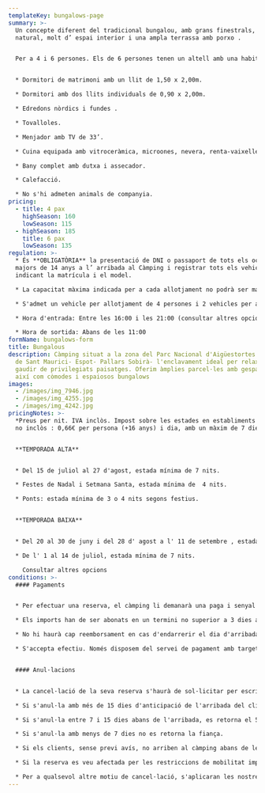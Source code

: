 ```yaml
---
templateKey: bungalows-page
summary: >-
  Un concepte diferent del tradicional bungalou, amb grans finestrals, bona llum
  natural, molt d’ espai interior i una ampla terrassa amb porxo .


  Per a 4 i 6 persones. Els de 6 persones tenen un altell amb una habitació més.


  * Dormitori de matrimoni amb un llit de 1,50 x 2,00m.

  * Dormitori amb dos llits individuals de 0,90 x 2,00m.

  * Edredons nòrdics i fundes .

  * Tovalloles.

  * Menjador amb TV de 33’.

  * Cuina equipada amb vitroceràmica, microones, nevera, renta-vaixelles, cafetera Nespreso, torradora, espremedor, batedora, parament i vaixella.

  * Bany complet amb dutxa i assecador.

  * Calefacció.

  * No s'hi admeten animals de companyia.
pricing:
  - title: 4 pax
    highSeason: 160
    lowSeason: 115
  - highSeason: 185
    title: 6 pax
    lowSeason: 135
regulation: >-
  * És **OBLIGATÒRIA** la presentació de DNI o passaport de tots els ocupants
  majors de 14 anys a l’ arribada al Càmping i registrar tots els vehicles,
  indicant la matrícula i el model.

  * La capacitat màxima indicada per a cada allotjament no podrà ser mai superada sense autorització.

  * S'admet un vehicle per allotjament de 4 persones i 2 vehicles per allotjament de 6 persones inclosos en el preu. Tot vehicle suplementari haurà de ser registrat i abonat segons tarifa en vigor.

  * Hora d'entrada: Entre les 16:00 i les 21:00 (consultar altres opcions).

  * Hora de sortida: Abans de les 11:00
formName: bungalows-form
title: Bungalous
description: Càmping situat a la zona del Parc Nacional d'Aigüestortes i Estany
  de Sant Maurici- Espot- Pallars Sobirà- l'enclavament ideal per relaxar-se i
  gaudir de privilegiats paisatges. Oferim àmplies parcel·les amb gespa i ombra,
  així com còmodes i espaiosos bungalows
images:
  - /images/img_7946.jpg
  - /images/img_4255.jpg
  - /images/img_4242.jpg
pricingNotes: >-
  *Preus per nit. IVA inclòs. Impost sobre les estades en establiments turístics
  no inclòs : 0,66€ per persona (+16 anys) i dia, amb un màxim de 7 dies.*


  **TEMPORADA ALTA**


  * Del 15 de juliol al 27 d'agost, estada mínima de 7 nits.

  * Festes de Nadal i Setmana Santa, estada mínima de  4 nits.

  * Ponts: estada mínima de 3 o 4 nits segons festius.


  **TEMPORADA BAIXA**


  * Del 20 al 30 de juny i del 28 d' agost a l' 11 de setembre , estada mínima de 4 nits.

  * De l' 1 al 14 de juliol, estada mínima de 7 nits.

    Consultar altres opcions
conditions: >-
  #### Pagaments


  * Per efectuar una reserva, el càmping li demanarà una paga i senyal que, depenent de la temporada, pot arribar a ser del 40% sobre el total de l'estada.

  * Els imports han de ser abonats en un termini no superior a 3 dies a comptar de la data de la sol·licitud i es realitzaran mitjançant transferència al compte que es comunicarà en el moment de formalitzar la reserva. La quantitat restant es liquidarà a l'arribada al càmping.

  * No hi haurà cap reemborsament en cas d'endarrerir el dia d'arribada o anticipar el dia de sortida.

  * S'accepta efectiu. Només disposem del servei de pagament amb targeta durant els mesos de Juliol i Agost. Existeix també la possibilitat de realitzar una transferència bancària .


  #### Anul·lacions


  * La cancel·lació de la seva reserva s'haurà de sol·licitar per escrit mitjançant correu electrònic a *[info@campinglamola.com](mailto:info@campinglamola.com)*

  * Si s'anul·la amb més de 15 dies d'anticipació de l'arribada del client, es retorna el 90% de la fiança.

  * Si s'anul·la entre 7 i 15 dies abans de l'arribada, es retorna el 50% de la fiança.

  * Si s'anul·la amb menys de 7 dies no es retorna la fiança.

  * Si els clients, sense previ avís, no arriben al càmping abans de les 21:00 h. del dia d'arribada, s'entendrà cancel·lada la reserva.

  * Si la reserva es veu afectada per les restriccions de mobilitat imposades pel Govern en relació al Covid-19, es reemborsarà el 100% del dipòsit entregat. 

  * Per a qualsevol altre motiu de cancel·lació, s'aplicaran les nostres Condicions Generals d'anul·lació.
---
```

